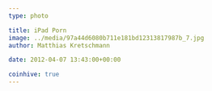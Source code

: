 ```yaml
---
type: photo

title: iPad Porn
image: ../media/97a44d6080b711e181bd12313817987b_7.jpg
author: Matthias Kretschmann

date: 2012-04-07 13:43:00+00:00

coinhive: true
---
```



